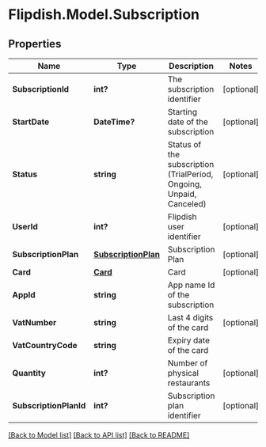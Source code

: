 # Flipdish.Model.Subscription
## Properties

Name | Type | Description | Notes
------------ | ------------- | ------------- | -------------
**SubscriptionId** | **int?** | The subscription identifier | [optional] 
**StartDate** | **DateTime?** | Starting date of the subscription | [optional] 
**Status** | **string** | Status of the subscription (TrialPeriod, Ongoing, Unpaid, Canceled) | [optional] 
**UserId** | **int?** | Flipdish user identifier | [optional] 
**SubscriptionPlan** | [**SubscriptionPlan**](SubscriptionPlan.md) | Subscription Plan | [optional] 
**Card** | [**Card**](Card.md) | Card | [optional] 
**AppId** | **string** | App name Id of the subscription | 
**VatNumber** | **string** | Last 4 digits of the card | [optional] 
**VatCountryCode** | **string** | Expiry date of the card | 
**Quantity** | **int?** | Number of physical restaurants | [optional] 
**SubscriptionPlanId** | **int?** | Subscription plan identifier | [optional] 

[[Back to Model list]](../README.md#documentation-for-models) [[Back to API list]](../README.md#documentation-for-api-endpoints) [[Back to README]](../README.md)

